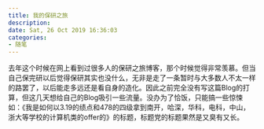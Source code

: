 ```yaml
---
title: 我的保研之旅
description:
date: Sat, 26 Oct 2019 16:36:03 
categories: 
- 随笔
---
```


  去年这个时候在网上看到过很多人的保研之旅博客，那个时候觉得非常羡慕。但当自己保完研以后觉得保研其实也没什么，无非是走了一条暂时与大多数人不太一样的路罢了，以后能走多远还是看自身的造化。因此之前完全没有写这篇Blog的打算，但这几天想给自己的Blog吸引一些流量。没办为了恰饭，只能搞一些惊悚如：《我是如何以3.19的绩点和478的四级拿到南开，哈深，华科，电科，中山，浙大等学校的计算机类的offer的》的标题，标题党的标题果然是又臭有又长。